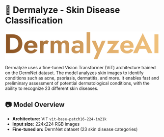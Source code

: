 # 🧬 Dermalyze - Skin Disease Classification 

<p><img src="https://github.com/Ensar01/DermalyzeAI/blob/main/static/pics/Logo.png"></p>

Dermalyze uses a fine-tuned Vision Transformer (ViT) architecture trained on the DermNet dataset. The model analyzes skin images to identify conditions such as acne, psoriasis, dermatitis, and more. It enables fast and preliminary assessment of potential dermatological conditions, with the ability to recognize 23 different skin diseases.

## 📷 Model Overview

- **Architecture:** ViT `vit-base-patch16-224-in21k`
- **Input size:** 224x224 RGB images
- **Fine-tuned on:** DermNet dataset (23 skin disease categories)

